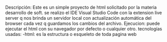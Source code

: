 Descripción:
  Este es un simple proyecto de html solicitado por la materia desarrollo de soft. se realizo el IDE Visual Studio Code con la extension live server q nos brinda un servidor local 
  con actualización automática del browser cada vez q guardamos los cambios del archivo.
Ejecucion:
  puede ejecutar el html con su navegador por defecto o cualquier otro.
tecnologías usadas:
  -html: es la estructura o esqueleto de toda pagina web
